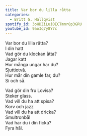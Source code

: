 ```yaml
---
title: Var bor du lilla råtta
categories:
  - Britt G. Hallqvist
spotify_id: 3oHDZiLuiOECTmnr8p3GRU
youtube_id: 9aoIq7y8Y7c
---
```

Var bor du lilla råtta? \
I din hatt\
Vad gör du klockan åtta?\
Jagar katt\
Hur många ungar har du? \
Sjuttiotvå.\
Hur mår din gamle far, du? \
Si och så.

Vad gör din fru Lovisa? \
Steker glass.\
Vad vill du ha att spisa? \
Korv och jazz\
Vad vill du ha att dricka? \
Smultronbål\
Vad har du i din ficka? \
Fyra hål.

